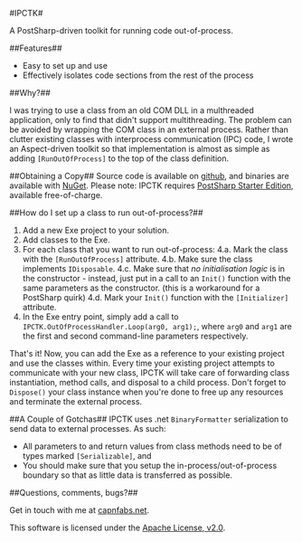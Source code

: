 #IPCTK#

A PostSharp-driven toolkit for running code out-of-process.

##Features##

- Easy to set up and use
- Effectively isolates code sections from the rest of the process

##Why?##

I was trying to use a class from an old COM DLL in a multhreaded application, only to find that didn't support multithreading. The problem can be avoided by wrapping the COM class in an external process. Rather than clutter existing classes with interprocess communication (IPC) code, I wrote an Aspect-driven toolkit so that implementation is almost as simple as adding `[RunOutOfProcess]` to the top of the class definition.

##Obtaining a Copy##
Source code is available on [github](https://github.com/capnfabs/ipctk), and binaries are available with [NuGet](http://nuget.org/packages/IPCTK). Please note: IPCTK requires [PostSharp Starter Edition](http://www.sharpcrafters.com/postsharp/download), available free-of-charge.

##How do I set up a class to run out-of-process?##

1. Add a new Exe project to your solution.
3. Add classes to the Exe.
4. For each class that you want to run out-of-process:
4.a. Mark the class with the `[RunOutOfProcess]` attribute.
4.b. Make sure the class implements `IDisposable`.
4.c. Make sure that _no initialisation logic_ is in the constructor - instead, just put in a call to an `Init()` function with the same parameters as the constructor. (this is a workaround for a PostSharp quirk)
4.d. Mark your `Init()` function with the `[Initializer]` attribute.
5. In the Exe entry point, simply add a call to `IPCTK.OutOfProcessHandler.Loop(arg0, arg1);`, where `arg0` and `arg1` are the first and second command-line parameters respectively.

That's it! Now, you can add the Exe as a reference to your existing project and use the classes within. Every time your existing project attempts to communicate with your new class, IPCTK will take care of forwarding class instantiation, method calls, and disposal to a child process. Don't forget to `Dispose()` your class instance when you're done to free up any resources and terminate the external process.

##A Couple of Gotchas##
IPCTK uses .net `BinaryFormatter` serialization to send data to external processes. As such:

- All parameters to and return values from class methods need to be of types marked `[Serializable]`, and
- You should make sure that you setup the in-process/out-of-process boundary so that as little data is transferred as possible.

##Questions, comments, bugs?##

Get in touch with me at [capnfabs.net](http://www.capnfabs.net/contact/).

This software is licensed under the [Apache License, v2.0](http://www.apache.org/licenses/LICENSE-2.0).